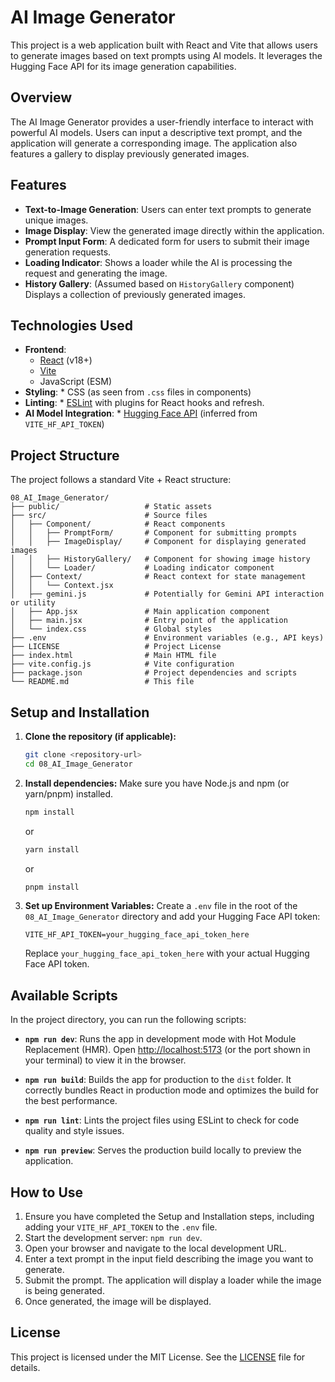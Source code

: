 # AI Image Generator

This project is a web application built with React and Vite that allows users to generate images based on text prompts using AI models. It leverages the Hugging Face API for its image generation capabilities.

## Overview

The AI Image Generator provides a user-friendly interface to interact with powerful AI models. Users can input a descriptive text prompt, and the application will generate a corresponding image. The application also features a gallery to display previously generated images.

## Features

* **Text-to-Image Generation**: Users can enter text prompts to generate unique images.
* **Image Display**: View the generated image directly within the application.
* **Prompt Input Form**: A dedicated form for users to submit their image generation requests.
* **Loading Indicator**: Shows a loader while the AI is processing the request and generating the image.
* **History Gallery**: (Assumed based on `HistoryGallery` component) Displays a collection of previously generated images.

## Technologies Used

* **Frontend**:
  * [React](https://reactjs.org/) (v18+)
  * [Vite](https://vitejs.dev/)
  * JavaScript (ESM)
* **Styling**:
      * CSS (as seen from `.css` files in components)
* **Linting**:
      * [ESLint](https://eslint.org/) with plugins for React hooks and refresh.
* **AI Model Integration**:
      * [Hugging Face API](https://huggingface.co/docs/api-inference/index) (inferred from `VITE_HF_API_TOKEN`)

## Project Structure

The project follows a standard Vite + React structure:

```plaintext
08_AI_Image_Generator/
├── public/                   # Static assets
├── src/                      # Source files
│   ├── Component/            # React components
│   │   ├── PromptForm/       # Component for submitting prompts
│   │   ├── ImageDisplay/     # Component for displaying generated images
│   │   ├── HistoryGallery/   # Component for showing image history
│   │   └── Loader/           # Loading indicator component
│   ├── Context/              # React context for state management
│   │   └── Context.jsx
│   ├── gemini.js             # Potentially for Gemini API interaction or utility
│   ├── App.jsx               # Main application component
│   ├── main.jsx              # Entry point of the application
│   └── index.css             # Global styles
├── .env                      # Environment variables (e.g., API keys)
├── LICENSE                   # Project License
├── index.html                # Main HTML file
├── vite.config.js            # Vite configuration
├── package.json              # Project dependencies and scripts
└── README.md                 # This file
```

## Setup and Installation

1. **Clone the repository (if applicable):**

    ```bash
    git clone <repository-url>
    cd 08_AI_Image_Generator
    ```

2. **Install dependencies:**
    Make sure you have Node.js and npm (or yarn/pnpm) installed.

    ```bash
    npm install
    ```

    or

    ```bash
    yarn install
    ```

    or

    ```bash
    pnpm install
    ```

3. **Set up Environment Variables:**
    Create a `.env` file in the root of the `08_AI_Image_Generator` directory and add your Hugging Face API token:

    ```env
    VITE_HF_API_TOKEN=your_hugging_face_api_token_here
    ```

    Replace `your_hugging_face_api_token_here` with your actual Hugging Face API token.

## Available Scripts

In the project directory, you can run the following scripts:

* **`npm run dev`**:
    Runs the app in development mode with Hot Module Replacement (HMR).
    Open [http://localhost:5173](http://localhost:5173) (or the port shown in your terminal) to view it in the browser.

* **`npm run build`**:
    Builds the app for production to the `dist` folder.
    It correctly bundles React in production mode and optimizes the build for the best performance.

* **`npm run lint`**:
    Lints the project files using ESLint to check for code quality and style issues.

* **`npm run preview`**:
    Serves the production build locally to preview the application.

## How to Use

1. Ensure you have completed the Setup and Installation steps, including adding your `VITE_HF_API_TOKEN` to the `.env` file.
2. Start the development server: `npm run dev`.
3. Open your browser and navigate to the local development URL.
4. Enter a text prompt in the input field describing the image you want to generate.
5. Submit the prompt. The application will display a loader while the image is being generated.
6. Once generated, the image will be displayed.

## License

This project is licensed under the MIT License. See the [LICENSE](LICENSE) file for details.
